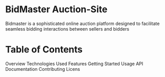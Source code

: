 # BidMaster Auction-Site
Bidmaster is a sophisticated online auction platform designed to facilitate seamless bidding interactions between sellers and bidders

# Table of Contents
   Overview
   Technologies Used
   Features
   Getting Started
   Usage
   API Documentation
   Contributing
   Licens
   
